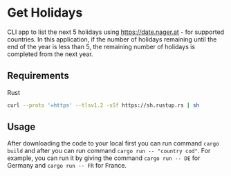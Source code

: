 # Get Holidays

CLI app to list the next 5 holidays using https://date.nager.at - for supported countries. In this application, if the number of holidays remaining until the end of the year is less than 5, the remaining number of holidays is completed from the next year.

## Requirements

Rust

```bash
curl --proto '=https' --tlsv1.2 -sSf https://sh.rustup.rs | sh

```

## Usage

After downloading the code to your local first you can run command ``cargo build`` and after you can run command
``cargo run -- "country cod"``. For example, you can run it by giving the command ``cargo run -- DE`` for Germany and ``cargo run -- FR`` for France.

